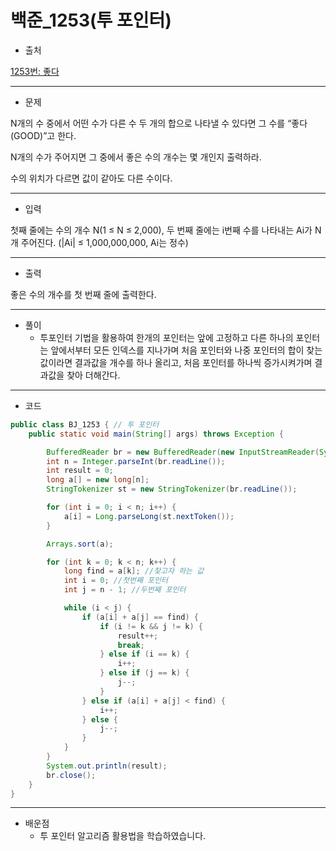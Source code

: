 # 백준_1253(투 포인터)


- 출처

[1253번: 좋다](https://www.acmicpc.net/problem/1253)

---

- 문제

N개의 수 중에서 어떤 수가 다른 수 두 개의 합으로 나타낼 수 있다면 그 수를 “좋다(GOOD)”고 한다.

N개의 수가 주어지면 그 중에서 좋은 수의 개수는 몇 개인지 출력하라.

수의 위치가 다르면 값이 같아도 다른 수이다.

---

- 입력

첫째 줄에는 수의 개수 N(1 ≤ N ≤ 2,000), 두 번째 줄에는 i번째 수를 나타내는 Ai가 N개 주어진다. (|Ai| ≤ 1,000,000,000, Ai는 정수)

---

- 출력

좋은 수의 개수를 첫 번째 줄에 출력한다.

---

- 풀이
    - 투포인터 기법을 활용하여 한개의 포인터는 앞에 고정하고 다른 하나의 포인터는 앞에서부터 모든 인덱스를 지나가며 처음 포인터와 나중 포인터의 합이 찾는 값이라면 결과값을 개수를 하나 올리고, 처음 포인터를 하나씩 증가시켜가며 결과값을 찾아 더해간다.

---

- 코드

```java
public class BJ_1253 { // 투 포인터
    public static void main(String[] args) throws Exception {

        BufferedReader br = new BufferedReader(new InputStreamReader(System.in));
        int n = Integer.parseInt(br.readLine());
        int result = 0;
        long a[] = new long[n];
        StringTokenizer st = new StringTokenizer(br.readLine());

        for (int i = 0; i < n; i++) {
            a[i] = Long.parseLong(st.nextToken());
        }

        Arrays.sort(a);

        for (int k = 0; k < n; k++) {
            long find = a[k]; //찾고자 하는 값
            int i = 0; //첫번째 포인터
            int j = n - 1; //두번째 포인터

            while (i < j) {
                if (a[i] + a[j] == find) {
                    if (i != k && j != k) {
                        result++;
                        break;
                    } else if (i == k) {
                        i++;
                    } else if (j == k) {
                        j--;
                    }
                } else if (a[i] + a[j] < find) {
                    i++;
                } else {
                    j--;
                }
            }
        }
        System.out.println(result);
        br.close();
    }
}
```

---

- 배운점
    - 투 포인터 알고리즘 활용법을 학습하였습니다.